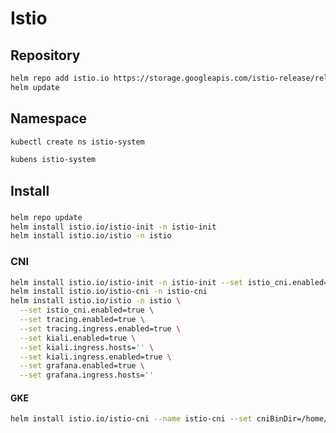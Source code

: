 # Istio

## Repository

```sh
helm repo add istio.io https://storage.googleapis.com/istio-release/releases/1.1.3/charts
helm update
```

## Namespace

```sh
kubectl create ns istio-system
```

```sh
kubens istio-system
```

## Install

###

```sh
helm repo update
helm install istio.io/istio-init -n istio-init
helm install istio.io/istio -n istio
```

### CNI

```sh
helm install istio.io/istio-init -n istio-init --set istio_cni.enabled=true
helm install istio.io/istio-cni -n istio-cni
helm install istio.io/istio -n istio \
  --set istio_cni.enabled=true \
  --set tracing.enabled=true \
  --set tracing.ingress.enabled=true \
  --set kiali.enabled=true \
  --set kiali.ingress.hosts='' \
  --set kiali.ingress.enabled=true \
  --set grafana.enabled=true \
  --set grafana.ingress.hosts=''
```

#### GKE

```sh
helm install istio.io/istio-cni --name istio-cni --set cniBinDir=/home/kubernetes/bin
```

